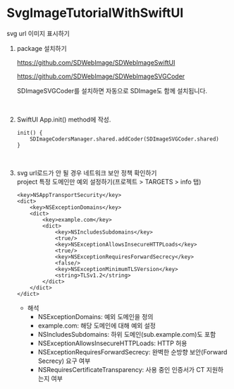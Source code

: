 # SvgImageTutorialWithSwiftUI
svg url 이미지 표시하기

1. package 설치하기

    https://github.com/SDWebImage/SDWebImageSwiftUI

    https://github.com/SDWebImage/SDWebImageSVGCoder

    SDImageSVGCoder를 설치하면 자동으로 SDImage도 함께 설치됩니다.  

    <br/>

2. SwiftUI App.init() method에 작성.   

    ```
    init() {
        SDImageCodersManager.shared.addCoder(SDImageSVGCoder.shared)
    }
    ```

    <br/>

3. svg url로드가 안 될 경우 네트워크 보안 정책 확인하기   
    project 특정 도메인만 예외 설정하기(프로젝트 > TARGETS > info 탭)
    
    ```
    <key>NSAppTransportSecurity</key>
    <dict>
        <key>NSExceptionDomains</key>
        <dict>
            <key>example.com</key>
            <dict>
                <key>NSIncludesSubdomains</key>
                <true/>
                <key>NSExceptionAllowsInsecureHTTPLoads</key>
                <true/>
                <key>NSExceptionRequiresForwardSecrecy</key>
                <false/>
                <key>NSExceptionMinimumTLSVersion</key>
                <string>TLSv1.2</string>
            </dict>
        </dict>
    </dict>
    ```
    
    * 해석
        * NSExceptionDomains: 예외 도메인을 정의
        * example.com: 해당 도메인에 대해 예외 설정
        * NSIncludesSubdomains: 하위 도메인(sub.example.com)도 포함
        * NSExceptionAllowsInsecureHTTPLoads: HTTP 허용
        * NSExceptionRequiresForwardSecrecy: 완벽한 순방향 보안(Forward Secrecy) 요구  여부
        * NSRequiresCertificateTransparency: 사용 중인 인증서가 CT 지원하는지 여부



